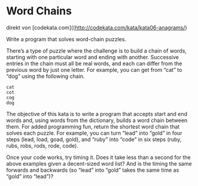 # Word Chains
direkt von [codekata.com]((http://codekata.com/kata/kata06-anagrams/)

Write a program that solves word-chain puzzles.

There’s a type of puzzle where the challenge is to build a chain of words,
starting with one particular word and ending with another. Successive entries
in the chain must all be real words, and each can differ from the previous
word by just one letter. For example, you can get from “cat” to “dog” using
the following chain.

    cat
    cot
    cog
    dog
    
The objective of this kata is to write a program that accepts start and end
words and, using words from the dictionary, builds a word chain between them.
For added programming fun, return the shortest word chain that solves each puzzle.
For example, you can turn “lead” into “gold” in four steps (lead, load, goad, gold),
and “ruby” into “code” in six steps (ruby, rubs, robs, rods, rode, code).

Once your code works, try timing it. Does it take less than a second for the above
examples given a decent-sized word list? And is the timing the same forwards and
backwards (so “lead” into “gold” takes the same time as “gold” into “lead”)?
